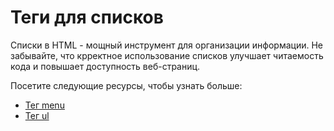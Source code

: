 # Теги для списков

Списки в HTML - мощный инструмент для организации информации. Не забывайте, что крректное использование списков улучшает читаемость кода и повышает доступность веб-страниц.

Посетите следующие ресурсы, чтобы узнать больше:
- [Тег menu](Tag%20<menu>/README.md)
- [Тег ul](Tag%20<ul>/README.md)